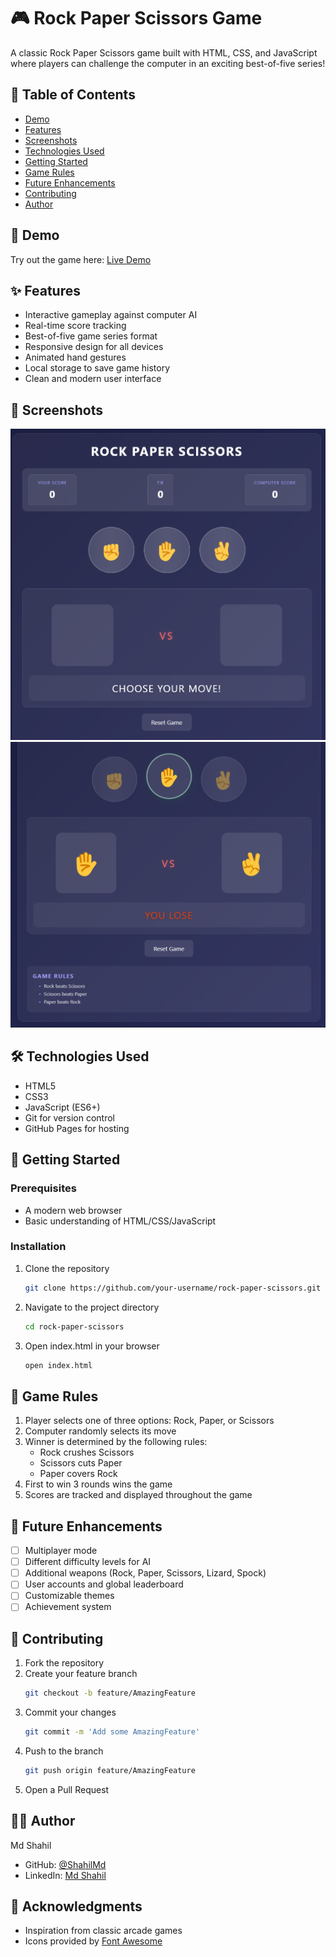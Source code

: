 
# 🎮 Rock Paper Scissors Game

A classic Rock Paper Scissors game built with HTML, CSS, and JavaScript where players can challenge the computer in an exciting best-of-five series!

## 📝 Table of Contents
- [Demo](#demo)
- [Features](#features)
- [Screenshots](#screenshots)
- [Technologies Used](#technologies-used)
- [Getting Started](#getting-started)
- [Game Rules](#game-rules)
- [Future Enhancements](#future-enhancements)
- [Contributing](#contributing)
- [Author](#author)

## 🎯 Demo
Try out the game here: [Live Demo](https://shahilmd.github.io/Rock-paper_scissor_project/)

## ✨ Features
- Interactive gameplay against computer AI
- Real-time score tracking
- Best-of-five game series format
- Responsive design for all devices
- Animated hand gestures
- Local storage to save game history
- Clean and modern user interface

## 📸 Screenshots
![Game Interface](gameScreenShot/game-interface.png)
![Game Results](gameScreenShot/game-result.png)

## 🛠️ Technologies Used
- HTML5
- CSS3
- JavaScript (ES6+)
- Git for version control
- GitHub Pages for hosting

## 🚀 Getting Started

### Prerequisites
- A modern web browser
- Basic understanding of HTML/CSS/JavaScript

### Installation
1. Clone the repository
   ```bash
   git clone https://github.com/your-username/rock-paper-scissors.git
   ```
2. Navigate to the project directory
   ```bash
   cd rock-paper-scissors
   ```
3. Open index.html in your browser
   ```bash
   open index.html
   ```

## 📜 Game Rules
1. Player selects one of three options: Rock, Paper, or Scissors
2. Computer randomly selects its move
3. Winner is determined by the following rules:
   - Rock crushes Scissors
   - Scissors cuts Paper
   - Paper covers Rock
4. First to win 3 rounds wins the game
5. Scores are tracked and displayed throughout the game

## 🔮 Future Enhancements
- [ ] Multiplayer mode
- [ ] Different difficulty levels for AI
- [ ] Additional weapons (Rock, Paper, Scissors, Lizard, Spock)
- [ ] User accounts and global leaderboard
- [ ] Customizable themes
- [ ] Achievement system

## 🤝 Contributing
1. Fork the repository
2. Create your feature branch
   ```bash
   git checkout -b feature/AmazingFeature
   ```
3. Commit your changes
   ```bash
   git commit -m 'Add some AmazingFeature'
   ```
4. Push to the branch
   ```bash
   git push origin feature/AmazingFeature
   ```
5. Open a Pull Request

## 👨‍💻 Author
Md Shahil
- GitHub: [@ShahilMd](https://github.com/ShahilMd)
- LinkedIn: [Md Shahil](https://linkedin.com/in/web-dev-md-shahil)


## 🙏 Acknowledgments
- Inspiration from classic arcade games
- Icons provided by [Font Awesome](https://fontawesome.com)
